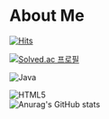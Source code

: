 # About Me

<!-- 깃헙 방문자 수 -->
[![Hits](https://hits.seeyoufarm.com/api/count/incr/badge.svg?url=https%3A%2F%2Fgithub.com%2FCld338%2F&count_bg=%2379C83D&title_bg=%23555555&icon=&icon_color=%23E7E7E7&title=hits&edge_flat=false)](https://hits.seeyoufarm.com)

<!-- 백준 info -->
[![Solved.ac 프로필](http://mazassumnida.wtf/api/mini/generate_badge?boj=wlgns06)](https://solved.ac/wlgns06)

<!-- 기술 스택 -->
![Java](https://img.shields.io/badge/?&style=for-the-badge&logo=Java&logoColor=white)

![HTML5](https://img.shields.io/badge/HTML5-#E34F26.svg?&style=for-the-badge&logo=HTML5&logoColor=white)
<br>
![Anurag's GitHub stats](https://github-readme-stats.vercel.app/api?username=Cld338&show_icons=true&theme=transparent)
